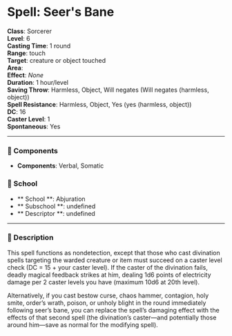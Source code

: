 
# Spell: Seer's Bane
**Class**: Sorcerer  
**Level**: 6  
**Casting Time**: 1 round  
**Range**: touch  
**Target**: creature or object touched  
**Area**:   
**Effect**: _None_  
**Duration**: 1 hour/level  
**Saving Throw**: Harmless, Object, Will negates (Will negates (harmless, object))  
**Spell Resistance**: Harmless, Object, Yes (yes (harmless, object))  
**DC**: 16  
**Caster Level**: 1  
**Spontaneous**: Yes

---

### 🔮 Components
- **Components**: Verbal, Somatic

### 🏫 School
- ** School **: Abjuration
- ** Subschool **: undefined
- ** Descriptor **: undefined
---

### 📜 Description
This spell functions as nondetection, except that those who cast divination spells targeting the warded creature or item must succeed on a caster level check (DC = 15 + your caster level). If the caster of the divination fails, deadly magical feedback strikes at him, dealing 1d6 points of electricity damage per 2 caster levels you have (maximum 10d6 at 20th level).

Alternatively, if you cast bestow curse, chaos hammer, contagion, holy smite, order’s wrath, poison, or unholy blight in the round immediately following seer’s bane, you can replace the spell’s damaging effect with the effects of that second spell (the divination’s caster—and potentially those around him—save as normal for the modifying spell).
